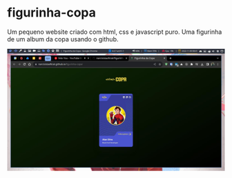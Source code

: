 # figurinha-copa

Um pequeno website criado com html, css e javascript puro. Uma figurinha de um album da copa usando o github.

![Image Background](./images/exemple.jpg)
